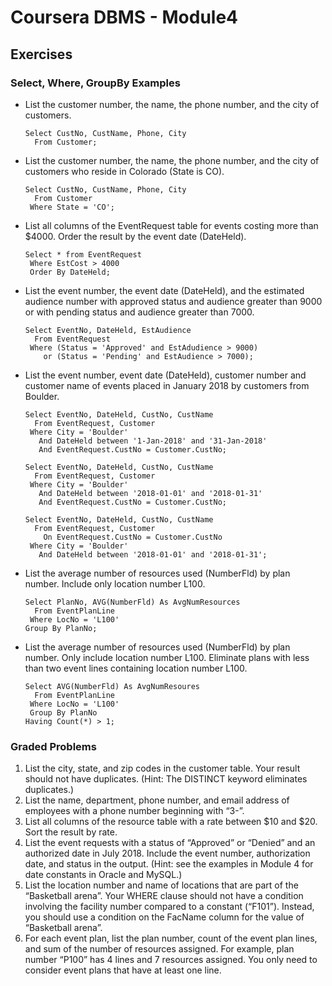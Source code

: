 # Coursera DBMS - Module4
## Exercises
### Select, Where, GroupBy Examples
- List the customer number, the name, the phone number, and the city of customers.
  ```
  Select CustNo, CustName, Phone, City
    From Customer;
  ```
- List the customer number, the name, the phone number, and the city of customers who reside in Colorado (State is CO).
  ```
  Select CustNo, CustName, Phone, City
    From Customer
   Where State = 'CO';
  ```
- List all columns of the EventRequest table for events costing more than $4000.  Order the result by the event date (DateHeld).
  ```
  Select * from EventRequest
   Where EstCost > 4000
   Order By DateHeld;
  ```
- List the event number, the event date (DateHeld), and the estimated audience number with approved status and audience greater than 9000 or with pending status and audience greater than 7000.
  ```
  Select EventNo, DateHeld, EstAudience
    From EventRequest
   Where (Status = 'Approved' and EstAdudience > 9000)
      or (Status = 'Pending' and EstAudience > 7000);
  ```
- List the event number, event date (DateHeld), customer number and customer name of events placed in January 2018 by customers from Boulder.
  ```
  Select EventNo, DateHeld, CustNo, CustName
    From EventRequest, Customer
   Where City = 'Boulder'
     And DateHeld between '1-Jan-2018' and '31-Jan-2018'
     And EventRequest.CustNo = Customer.CustNo;
  ```
  ```
  Select EventNo, DateHeld, CustNo, CustName
    From EventRequest, Customer
   Where City = 'Boulder'
     And DateHeld between '2018-01-01' and '2018-01-31'
     And EventRequest.CustNo = Customer.CustNo;
  ```
  ```
  Select EventNo, DateHeld, CustNo, CustName
    From EventRequest, Customer
      On EventRequest.CustNo = Customer.CustNo
   Where City = 'Boulder'
     And DateHeld between '2018-01-01' and '2018-01-31';
  ```
- List the average number of resources used (NumberFld) by plan number. Include only location number L100.
  ```
  Select PlanNo, AVG(NumberFld) As AvgNumResources
    From EventPlanLine
   Where LocNo = 'L100'
  Group By PlanNo;
  ```
- List the average number of resources used (NumberFld) by plan number. Only include location number L100. Eliminate plans with less than two event lines containing location number L100.
  ```
  Select AVG(NumberFld) As AvgNumResoures
    From EventPlanLine
   Where LocNo = 'L100'
   Group By PlanNo
  Having Count(*) > 1; 
  ```

### Graded Problems
1. List the city, state, and zip codes in the customer table.  Your result should not have duplicates. (Hint: The DISTINCT keyword eliminates duplicates.)
2. List the name, department, phone number, and email address of employees with a phone number beginning with “3-”.
3. List all columns of the resource table with a rate between $10 and $20. Sort the result by rate.
4. List the event requests with a status of “Approved” or “Denied” and an authorized date in July 2018. Include the event number, authorization date, and status in the output. (Hint: see the examples in Module 4 for date constants in Oracle and MySQL.)
5. List the location number and name of locations that are part of the “Basketball arena”.  Your WHERE clause should not have a condition involving the facility number compared to a constant (“F101”). Instead, you should use a condition on the FacName column for the value of “Basketball arena”.
6. For each event plan, list the plan number, count of the event plan lines, and sum of the number of resources assigned.  For example, plan number “P100” has 4 lines and 7 resources assigned.  You only need to consider event plans that have at least one line.
